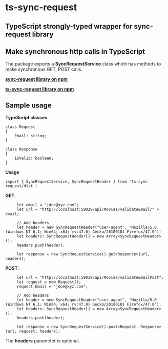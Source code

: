 # ts-sync-request
## TypeScript strongly-typed wrapper for sync-request library

## Make synchronous http calls in TypeScript

The package exports a **SyncRequestService** class which has methods to make synchronous GET, POST calls.

[**sync-request library on npm**](https://www.npmjs.com/package/sync-request)

[**ts-sync-request library on npm**](https://www.npmjs.com/package/ts-sync-request)

## Sample usage

**TypeScript classes**

```
class Request
{
    Email: string;
}

class Response
{
    isValid: boolean;
}
```

**Usage**

```
import { SyncRequestService, SyncRequestHeader } from 'ts-sync-request/dist';
```

**GET**:

```
     let email = "jdoe@xyz.com";
     let url = "http://localhost:59039/api/Movies/validateEmail/" + email;

     // Add headers
     let header = new SyncRequestHeader("user-agent", "Mozilla/5.0 (Windows NT 6.1; Win64; x64; rv:47.0) Gecko/20100101 Firefox/47.0");
     let headers: SyncRequestHeader[] = new Array<SyncRequestHeader>();
     headers.push(header);     

     let response = new SyncRequestService().get<Response>(url, headers);
```

**POST**:

```
     let url = "http://localhost:59039/api/Movies/validateEmailPost";
     let request = new Request();
     request.Email = "jdoe@xyz.com";

     // Add headers
     let header = new SyncRequestHeader("user-agent", "Mozilla/5.0 (Windows NT 6.1; Win64; x64; rv:47.0) Gecko/20100101 Firefox/47.0");
     let headers: SyncRequestHeader[] = new Array<SyncRequestHeader>();
     headers.push(header);     

     let response = new SyncRequestService().post<Request, Response>(url, request, headers);
```
 
The **headers** parameter is optional.